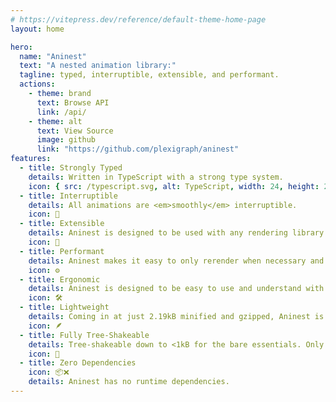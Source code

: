 ```yaml
---
# https://vitepress.dev/reference/default-theme-home-page
layout: home

hero:
  name: "Aninest"
  text: "A nested animation library:"
  tagline: typed, interruptible, extensible, and performant.
  actions:
    - theme: brand
      text: Browse API
      link: /api/
    - theme: alt
      text: View Source
      image: github
      link: "https://github.com/plexigraph/aninest"
features:
  - title: Strongly Typed
    details: Written in TypeScript with a strong type system.
    icon: { src: /typescript.svg, alt: TypeScript, width: 24, height: 24 }
  - title: Interruptible
    details: All animations are <em>smoothly</em> interruptible.
    icon: 🚦
  - title: Extensible
    details: Aninest is designed to be used with any rendering library or framework.
    icon: 🧩
  - title: Performant
    details: Aninest makes it easy to only rerender when necessary and has minimal overhead.
    icon: ⚙️
  - title: Ergonomic
    details: Aninest is designed to be easy to use and understand with strong support for ES6 destructuring.
    icon: 🛠  ️
  - title: Lightweight
    details: Coming in at just 2.19kB minified and gzipped, Aninest is incredibly lightweight.
    icon: 🪶
  - title: Fully Tree-Shakeable
    details: Tree-shakeable down to <1kB for the bare essentials. Only pay for what you import.
    icon: 🌳
  - title: Zero Dependencies
    icon: 📦❌
    details: Aninest has no runtime dependencies.
---
```

